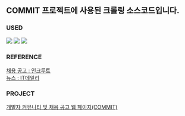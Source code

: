 <div>
  
## COMMIT 프로젝트에 사용된 크롤링 소스코드입니다.

### USED
<!--Java-->
<img src="https://img.shields.io/badge/JAVA-007396?style=for-the-badge&logo=Java&logoColor=white">
<!--SpringBoot-->
<img src="https://img.shields.io/badge/Spring Boot-6DB33F?style=for-the-badge&logo=SpringBoot&logoColor=white">
<!--Jsoup-->
<img src="https://img.shields.io/badge/Jsoup-37527f?style=for-the-badge&logo=Jsoup&logoColor=white">

### REFERENCE
[채용 공고 :  인크루트](https://www.incruit.com/?utm_source=google&utm_medium=cpc&utm_campaign=paid_keyword_google_pc&utm_term=%EC%9D%B8%ED%81%AC%EB%A3%A8%ED%8A%B8&gad_source=1&gclid=CjwKCAjwg8qzBhAoEiwAWagLrNgN-fs0HYjxiR1wX9Jhjbgh4smPiITvgJ0UwedwSuD_PvwsqEThMhoC_Q8QAvD_BwE)
<br/>
[뉴스 :  IT데일리](http://www.itdaily.kr/)

### PROJECT
[개발자 커뮤니티 및 채용 공고 웹 페이지(COMMIT)](https://github.com/JsolLee/commit)

</div>
